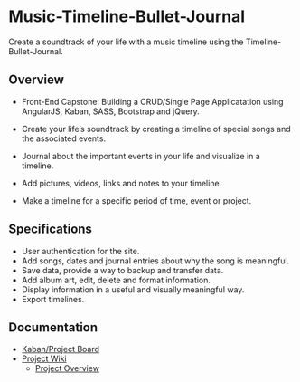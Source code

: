 #  Music-Timeline-Bullet-Journal

Create a soundtrack of your life with a music timeline using the Timeline-Bullet-Journal.


## Overview	
- Front-End Capstone: Building a CRUD/Single Page Applicatation using AngularJS, Kaban, SASS, Bootstrap and jQuery.

- Create your life’s soundtrack by creating a timeline of special songs and the associated events.
- Journal about the important events in your life and visualize in a timeline.
- Add pictures, videos, links and notes to your timeline.
- Make a timeline for a specific period of time, event or project.

## Specifications
- User authentication for the site.
- Add songs, dates and journal entries about why the song is meaningful.
- Save data, provide a way to backup and transfer data.
- Add album art, edit, delete and format information.
- Display information in a useful and visually meaningful way.
- Export timelines.  



## Documentation
- [Kaban/Project Board](https://github.com/edwardrz/music-timeline-bullet-journal/projects/1?)
- [Project Wiki](https://github.com/edwardrz/music-timeline-bullet-journal/wiki)
  - [Project Overview](https://github.com/edwardrz/music-timeline-bullet-journal/wiki/Overview)


